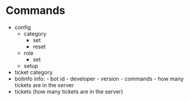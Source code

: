 # Commands
- config
    - category
        - set
        - reset
    - role
        - set
    - setup
- ticket
    category
- botinfo
    info:
        - bot id
        - developer
        - version
        - commands
        - how many tickets are in the server
- tickets (how many tickets are in the server)